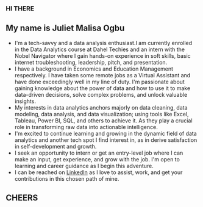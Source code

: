
### HI THERE
## My name is Juliet Malisa Ogbu
- I'm a tech-savvy and a data analysis enthusiast.I am currently enrolled in the Data Analytics course at Dahel Techies and an intern with the Nobel Navigator where I gain hands-on experience in soft skills, basic internet troubleshooting, leadership, pitch, and presentation.
- I have a background in Economics and Education Management respectively. I have taken some remote jobs as a Virtual Assistant and have done exceedingly well in my line of duty. I'm passionate about gaining knowledge about the power of data and how to use it to make data-driven decisions, solve complex problems, and unlock valuable insights.
- My interests in data analytics anchors majorly on data cleaning, data modeling, data analysis, and data visualization; using tools like Excel, Tableau, Power BI, SQL, and others to achieve it. As they play a crucial role in transforming raw data into actionable intelligence.
- I'm excited to continue learning and growing in the dynamic field of data analytics and another tech spot I find interest in, as in derive satisfaction in self-development and growth.
- I seek an opportunity to intern or get an entry-level job where I can make an input, get experience, and grow with the job. I'm open to learning and career guidance as I begin this adventure.
- I can be reached on [LinkedIn](https://www.linkedin.com/in/juliet-ogbu-malisa/) as I love to assist, work, and get your contributions in this chosen path of mine.
## CHEERS
